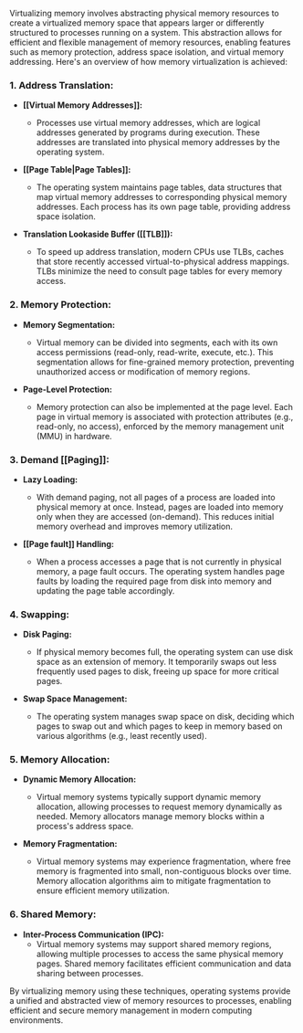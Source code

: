 Virtualizing memory involves abstracting physical memory resources to create a virtualized memory space that appears larger or differently structured to processes running on a system. This abstraction allows for efficient and flexible management of memory resources, enabling features such as memory protection, address space isolation, and virtual memory addressing. Here's an overview of how memory virtualization is achieved:

### 1. **Address Translation:**

- **[[Virtual Memory Addresses]]:**
  - Processes use virtual memory addresses, which are logical addresses generated by programs during execution. These addresses are translated into physical memory addresses by the operating system.

- **[[Page Table|Page Tables]]:**
  - The operating system maintains page tables, data structures that map virtual memory addresses to corresponding physical memory addresses. Each process has its own page table, providing address space isolation.

- **Translation Lookaside Buffer ([[TLB]]):**
  - To speed up address translation, modern CPUs use TLBs, caches that store recently accessed virtual-to-physical address mappings. TLBs minimize the need to consult page tables for every memory access.

### 2. **Memory Protection:**

- **Memory Segmentation:**
  - Virtual memory can be divided into segments, each with its own access permissions (read-only, read-write, execute, etc.). This segmentation allows for fine-grained memory protection, preventing unauthorized access or modification of memory regions.

- **Page-Level Protection:**
  - Memory protection can also be implemented at the page level. Each page in virtual memory is associated with protection attributes (e.g., read-only, no access), enforced by the memory management unit (MMU) in hardware.

### 3. **Demand [[Paging]]:**

- **Lazy Loading:**
  - With demand paging, not all pages of a process are loaded into physical memory at once. Instead, pages are loaded into memory only when they are accessed (on-demand). This reduces initial memory overhead and improves memory utilization.

- **[[Page fault]] Handling:**
  - When a process accesses a page that is not currently in physical memory, a page fault occurs. The operating system handles page faults by loading the required page from disk into memory and updating the page table accordingly.

### 4. **Swapping:**

- **Disk Paging:**
  - If physical memory becomes full, the operating system can use disk space as an extension of memory. It temporarily swaps out less frequently used pages to disk, freeing up space for more critical pages.

- **Swap Space Management:**
  - The operating system manages swap space on disk, deciding which pages to swap out and which pages to keep in memory based on various algorithms (e.g., least recently used).

### 5. **Memory Allocation:**

- **Dynamic Memory Allocation:**
  - Virtual memory systems typically support dynamic memory allocation, allowing processes to request memory dynamically as needed. Memory allocators manage memory blocks within a process's address space.

- **Memory Fragmentation:**
  - Virtual memory systems may experience fragmentation, where free memory is fragmented into small, non-contiguous blocks over time. Memory allocation algorithms aim to mitigate fragmentation to ensure efficient memory utilization.

### 6. **Shared Memory:**

- **Inter-Process Communication (IPC):**
  - Virtual memory systems may support shared memory regions, allowing multiple processes to access the same physical memory pages. Shared memory facilitates efficient communication and data sharing between processes.

By virtualizing memory using these techniques, operating systems provide a unified and abstracted view of memory resources to processes, enabling efficient and secure memory management in modern computing environments.